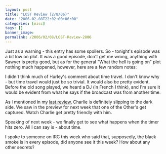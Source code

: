 ```yaml
---
layout: post
title: "LOST Review (2/8/06)"
date: "2006-02-08T22:02:00+06:00"
categories: [misc]
tags: []
banner_image: 
permalink: /2006/02/08/LOST-Review-2806
---
```


Just as a warning - this entry has some spoilers. So - tonight's episode was  a bit low on plot. It was a good episode, don't get me wrong, anything with Sawyer is pretty good, but as for the general "What the hell is going on" plot nothing much happened, however, here are a few random notes:

I didn't think much of Hurley's comment about time travel. I don't know why - but time travel would just be so trivial. It would also be pretty evident. Before the old song played, we heard a DJ (in French I think), and I'm sure it would be evident from what he says if the broadcast was from another time. 

As I mentioned in my <a href="http://ray.camdenfamily.com/index.cfm/2006/1/26/LOST-Review-for-125-Spoilers">last review</a>, Charlie is definitely slipping to the dark side. We saw in the preview for next week that one of the Other's get captured. Watch Charlie get pretty friendly with him.

Speaking of next week - we finally get to see what happens when the timer hits zero. All I can say is - about time. 

I spoke to someone on IRC this week who said that, supposedly, the black smoke is in every episode, did anyone see it this week? How about any other secrets?
